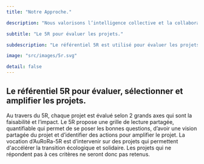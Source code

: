```yaml
---
title: "Notre Approche."

description: "Nous valorisons l’intelligence collective et la collaboration grâce à la méthode 5R (Réseau, Réaliste, Réactif, Résilient et Responsable) de partage de valeurs, de sélection et de gestion des projets et aux principes du BBG (Bâtir sur l’essentiel, Bousculer les frontières, Gouverner en transparence)."

subtitle: "Le 5R pour évaluer les projets."

subdescription: "Le référentiel 5R est utilisé pour évaluer les projets identifiés décider ou non de les lancer. Cette évaluation nous aide également à proposer des idées pour amplifier et améliorer les projets."

image: "src/images/5r.svg"

detail: false
---
```


## Le référentiel 5R pour évaluer, sélectionner et amplifier les projets.

Au travers du 5R, chaque projet est évalué selon 2 grands axes qui sont la faisabilité et l’impact. Le 5R propose une grille de lecture partagée, quantifiable qui permet de se poser les bonnes questions, d’avoir une vision partagée du projet et d’identifier des actions pour amplifier le projet.
La vocation d’AuRoRa-5R est d’intervenir sur des projets qui permettent d'accélérer la transition écologique et solidaire. Les projets qui ne répondent pas à ces critères ne seront donc pas retenus.

<div id="observablehq-6c546d9b">
  <div class="row align-items-top">
    <div class="col-4">
      <div class="observablehq-Faisabilite"></div>
      <div class="observablehq-viewof-valuesF"></div>
    </div>
    <div class="col-4">
      <div class="observablehq-Impact"></div>
      <div class="observablehq-viewof-valuesI"></div>
    </div>
    <div class="col-4">
        <div
          class="h-100 d-inline-block"
          style="width: 400px;">
          <div class="observablehq-chart5R"></div>
        </div>
    </div>
  </div>

 <script type="module">
  import {Runtime, Inspector} from "https://cdn.jsdelivr.net/npm/@observablehq/runtime@4/dist/runtime.js";
  import define from "https://api.observablehq.com/@laurentmau/chart-template.js?v=3";
  (new Runtime).module(define, name => {
    if (name === "Faisabilite") return Inspector.into("#observablehq-6c546d9b .observablehq-Faisabilite")();
    if (name === "viewof valuesF") return Inspector.into("#observablehq-6c546d9b .observablehq-viewof-valuesF")();
    if (name === "Impact") return Inspector.into("#observablehq-6c546d9b .observablehq-Impact")();
    if (name === "viewof valuesI") return Inspector.into("#observablehq-6c546d9b .observablehq-viewof-valuesI")();
    if (name === "chart5R") return Inspector.into("#observablehq-6c546d9b .observablehq-chart5R")();
  });
</script>
</div>
